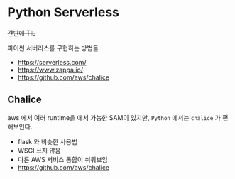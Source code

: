 # Python Serverless

~~간만에 TIL~~

파이썬 서버리스를 구현하는 방법들

- https://serverless.com/
- https://www.zappa.io/
- https://github.com/aws/chalice

## Chalice

aws 에서
여러 runtime을 에서 가능한 SAM이 있지만, `Python` 에서는 `chalice` 가 편해보인다.

- flask 와 비슷한 사용법
- WSGI 쓰지 않음
- 다른 AWS 서비스 통합이 쉬워보임
- https://github.com/aws/chalice
